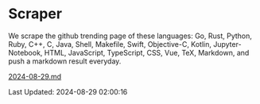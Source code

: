 # Scraper

We scrape the github trending page of these languages: Go, Rust, Python, Ruby, C++, C, Java, Shell, Makefile, Swift, Objective-C, Kotlin, Jupyter-Notebook, HTML, JavaScript, TypeScript, CSS, Vue, TeX, Markdown, and push a markdown result everyday.

[2024-08-29.md](https://github.com/cumthxy/github-trending-backup/blob/master/2024-08-29.md)

Last Updated: 2024-08-29 02:00:16